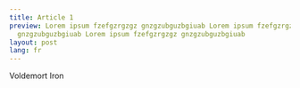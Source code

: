 ```yaml
---
title: Article 1
preview: Lorem ipsum fzefgzrgzgz gnzgzubguzbgiuab Lorem ipsum fzefgzrgzgz
  gnzgzubguzbgiuab Lorem ipsum fzefgzrgzgz gnzgzubguzbgiuab
layout: post
lang: fr
---
```

Voldemort Iron

<script src="https://utteranc.es/client.js"
        repo="thomas6791/kochersperger_avocat"
        issue-term="title"
        theme="github-light"
        crossorigin="anonymous"
        async>
</script>

